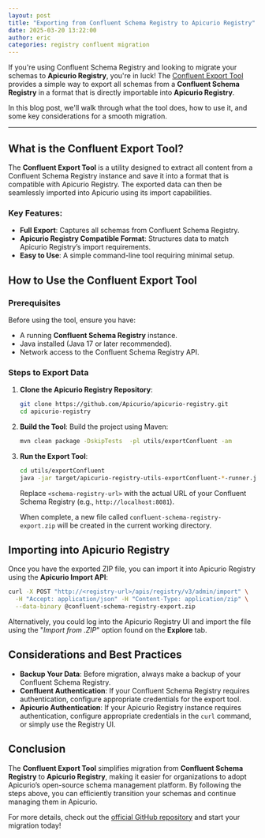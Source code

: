 ```yaml
---
layout: post
title: "Exporting from Confluent Schema Registry to Apicurio Registry"
date: 2025-03-20 13:22:00
author: eric
categories: registry confluent migration
---
```


If you're using Confluent Schema Registry and looking to migrate your schemas to **Apicurio Registry**, you're
in luck! The [Confluent Export Tool](https://github.com/Apicurio/apicurio-registry/tree/main/utils/exportConfluent)
provides a simple way to export all schemas from a **Confluent Schema Registry** in a format that is directly
importable into **Apicurio Registry**.

In this blog post, we'll walk through what the tool does, how to use it, and some key considerations for a smooth 
migration.

---

## What is the Confluent Export Tool?

The **Confluent Export Tool** is a utility designed to extract all content from a Confluent Schema Registry instance
and save it into a format that is compatible with Apicurio Registry. The exported data can then be seamlessly imported
into Apicurio using its import capabilities.

### Key Features:
- **Full Export**: Captures all schemas from Confluent Schema Registry.
- **Apicurio Registry Compatible Format**: Structures data to match Apicurio Registry’s import requirements.
- **Easy to Use**: A simple command-line tool requiring minimal setup.

## How to Use the Confluent Export Tool

### Prerequisites
Before using the tool, ensure you have:
- A running **Confluent Schema Registry** instance.
- Java installed (Java 17 or later recommended).
- Network access to the Confluent Schema Registry API.

### Steps to Export Data

1. **Clone the Apicurio Registry Repository**:
   ```bash
   git clone https://github.com/Apicurio/apicurio-registry.git
   cd apicurio-registry
   ```

2. **Build the Tool**:
   Build the project using Maven:
   ```bash
   mvn clean package -DskipTests  -pl utils/exportConfluent -am
   ```

3. **Run the Export Tool**:
   ```bash
   cd utils/exportConfluent
   java -jar target/apicurio-registry-utils-exportConfluent-*-runner.jar <schema-registry-url>
   ```
   Replace `<schema-registry-url>` with the actual URL of your Confluent Schema Registry (e.g., `http://localhost:8081`).

   When complete, a new file called `confluent-schema-registry-export.zip` will be created in the current working directory.

## Importing into Apicurio Registry

Once you have the exported ZIP file, you can import it into Apicurio Registry using the **Apicurio Import API**:

```bash
curl -X POST "http://<registry-url>/apis/registry/v3/admin/import" \
  -H "Accept: application/json" -H "Content-Type: application/zip" \
  --data-binary @confluent-schema-registry-export.zip
```

Alternatively, you could log into the Apicurio Registry UI and import the file using the "*Import from .ZIP*"
option found on the **Explore** tab.

## Considerations and Best Practices

- **Backup Your Data**: Before migration, always make a backup of your Confluent Schema Registry.
- **Confluent Authentication**: If your Confluent Schema Registry requires authentication, configure appropriate credentials for the export tool.
- **Apicurio Authentication**: If your Apicurio Registry instance requires authentication, configure appropriate credentials in the `curl` command, or simply use the Registry UI.

## Conclusion

The **Confluent Export Tool** simplifies migration from **Confluent Schema Registry** to **Apicurio Registry**, making
it easier for organizations to adopt Apicurio’s open-source schema management platform. By following the steps above,
you can efficiently transition your schemas and continue managing them in Apicurio.

For more details, check out the [official GitHub repository](https://github.com/Apicurio/apicurio-registry/tree/main/utils/exportConfluent)
and start your migration today!
